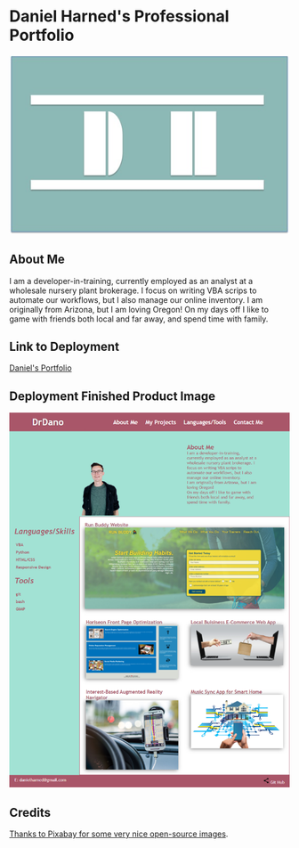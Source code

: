 # Daniel Harned's Professional Portfolio
![alt text](https://github.com/DrDano/Professional_Portfolio_DH/blob/d6244f99757ac262f12fdfc15952dc9a1de075e8/assets/images/DH%20logo.jpg)

## About Me

I am a developer-in-training, currently employed as an analyst at a wholesale nursery plant brokerage. I focus on writing VBA scrips to automate our workflows, but I also manage our online inventory. I am originally from Arizona, but I am loving Oregon! On my days off I like to game with friends both local and far away, and spend time with family.

## Link to Deployment
[Daniel's Portfolio](https://drdano.github.io/Professional_Portfolio_DH/)

## Deployment Finished Product Image
![Deployed Website](https://github.com/DrDano/Professional_Portfolio_DH/blob/b651ecc459dfc2a89f592f1c54b56940f82206b8/assets/images/screencapture-drdano-github-io-Professional-Portfolio-DH-2021-11-11-22_19_51.png)

## Credits
[Thanks to Pixabay for some very nice open-source images](https://pixabay.com/).
